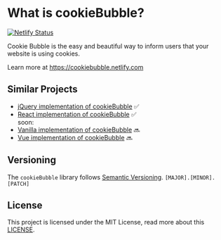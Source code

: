 # What is cookieBubble?
[![Netlify Status](https://api.netlify.com/api/v1/badges/fb322690-acb0-44c1-9e64-d753fda2c240/deploy-status)](https://app.netlify.com/sites/cookiebubble/deploys)

Cookie Bubble is the easy and beautiful way to inform users that your website is using cookies. 

Learn more at https://cookiebubble.netlify.com

## Similar Projects
- [jQuery implementation of cookieBubble](https://github.com/CookieBubble/jquery-cookie-bubble)  ✅
- [React implementation of cookieBubble](https://github.com/CookieBubble/react-cookie-bubble)  ✅
</br>soon:</br>
- [Vanilla implementation of cookieBubble](https://github.com/CookieBubble/vanilla-cookie-bubble)  🔜
- [Vue implementation of cookieBubble](https://github.com/CookieBubble/vue-cookie-bubble) 🔜


## Versioning
The `cookieBubble` library follows [Semantic Versioning](https://semver.org/).
`[MAJOR].[MINOR].[PATCH]` 


## License
This project is licensed under the MIT License,
read more about this [LICENSE](https://github.com/CookieBubble/cookieBubble/blob/master/LICENSE).
